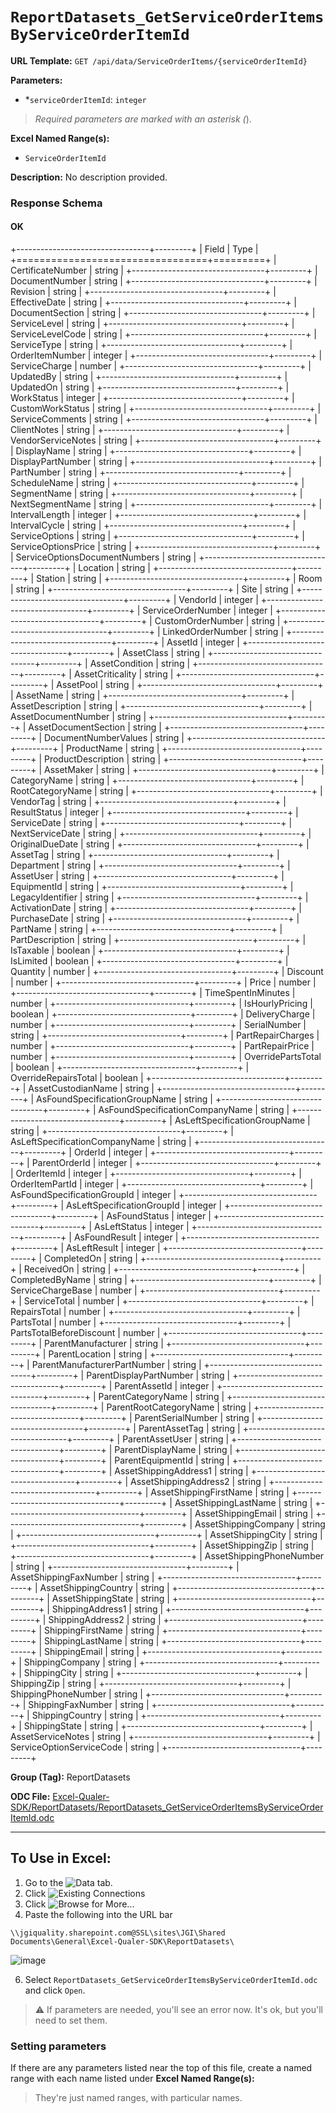 # `ReportDatasets_GetServiceOrderItemsByServiceOrderItemId`

**URL Template:**
`GET /api/data/ServiceOrderItems/{serviceOrderItemId}`

**Parameters:**
- *`serviceOrderItemId`: `integer`


> *Required parameters are marked with an asterisk (*).

**Excel Named Range(s):**
- `ServiceOrderItemId`


**Description:**
No description provided.

### Response Schema

#### OK

+---------------------------------+---------+
| Field                           | Type    |
+=================================+=========+
| CertificateNumber               | string  |
+---------------------------------+---------+
| DocumentNumber                  | string  |
+---------------------------------+---------+
| Revision                        | string  |
+---------------------------------+---------+
| EffectiveDate                   | string  |
+---------------------------------+---------+
| DocumentSection                 | string  |
+---------------------------------+---------+
| ServiceLevel                    | string  |
+---------------------------------+---------+
| ServiceLevelCode                | string  |
+---------------------------------+---------+
| ServiceType                     | string  |
+---------------------------------+---------+
| OrderItemNumber                 | integer |
+---------------------------------+---------+
| ServiceCharge                   | number  |
+---------------------------------+---------+
| UpdatedBy                       | string  |
+---------------------------------+---------+
| UpdatedOn                       | string  |
+---------------------------------+---------+
| WorkStatus                      | integer |
+---------------------------------+---------+
| CustomWorkStatus                | string  |
+---------------------------------+---------+
| ServiceComments                 | string  |
+---------------------------------+---------+
| ClientNotes                     | string  |
+---------------------------------+---------+
| VendorServiceNotes              | string  |
+---------------------------------+---------+
| DisplayName                     | string  |
+---------------------------------+---------+
| DisplayPartNumber               | string  |
+---------------------------------+---------+
| PartNumber                      | string  |
+---------------------------------+---------+
| ScheduleName                    | string  |
+---------------------------------+---------+
| SegmentName                     | string  |
+---------------------------------+---------+
| NextSegmentName                 | string  |
+---------------------------------+---------+
| IntervalLength                  | integer |
+---------------------------------+---------+
| IntervalCycle                   | string  |
+---------------------------------+---------+
| ServiceOptions                  | string  |
+---------------------------------+---------+
| ServiceOptionsPrice             | string  |
+---------------------------------+---------+
| ServiceOptionsDocumentNumbers   | string  |
+---------------------------------+---------+
| Location                        | string  |
+---------------------------------+---------+
| Station                         | string  |
+---------------------------------+---------+
| Room                            | string  |
+---------------------------------+---------+
| Site                            | string  |
+---------------------------------+---------+
| VendorId                        | integer |
+---------------------------------+---------+
| ServiceOrderNumber              | integer |
+---------------------------------+---------+
| CustomOrderNumber               | string  |
+---------------------------------+---------+
| LinkedOrderNumber               | string  |
+---------------------------------+---------+
| AssetId                         | integer |
+---------------------------------+---------+
| AssetClass                      | string  |
+---------------------------------+---------+
| AssetCondition                  | string  |
+---------------------------------+---------+
| AssetCriticality                | string  |
+---------------------------------+---------+
| AssetPool                       | string  |
+---------------------------------+---------+
| AssetName                       | string  |
+---------------------------------+---------+
| AssetDescription                | string  |
+---------------------------------+---------+
| AssetDocumentNumber             | string  |
+---------------------------------+---------+
| AssetDocumentSection            | string  |
+---------------------------------+---------+
| DocumentNumberValues            | string  |
+---------------------------------+---------+
| ProductName                     | string  |
+---------------------------------+---------+
| ProductDescription              | string  |
+---------------------------------+---------+
| AssetMaker                      | string  |
+---------------------------------+---------+
| CategoryName                    | string  |
+---------------------------------+---------+
| RootCategoryName                | string  |
+---------------------------------+---------+
| VendorTag                       | string  |
+---------------------------------+---------+
| ResultStatus                    | integer |
+---------------------------------+---------+
| ServiceDate                     | string  |
+---------------------------------+---------+
| NextServiceDate                 | string  |
+---------------------------------+---------+
| OriginalDueDate                 | string  |
+---------------------------------+---------+
| AssetTag                        | string  |
+---------------------------------+---------+
| Department                      | string  |
+---------------------------------+---------+
| AssetUser                       | string  |
+---------------------------------+---------+
| EquipmentId                     | string  |
+---------------------------------+---------+
| LegacyIdentifier                | string  |
+---------------------------------+---------+
| ActivationDate                  | string  |
+---------------------------------+---------+
| PurchaseDate                    | string  |
+---------------------------------+---------+
| PartName                        | string  |
+---------------------------------+---------+
| PartDescription                 | string  |
+---------------------------------+---------+
| IsTaxable                       | boolean |
+---------------------------------+---------+
| IsLimited                       | boolean |
+---------------------------------+---------+
| Quantity                        | number  |
+---------------------------------+---------+
| Discount                        | number  |
+---------------------------------+---------+
| Price                           | number  |
+---------------------------------+---------+
| TimeSpentInMinutes              | number  |
+---------------------------------+---------+
| IsHourlyPricing                 | boolean |
+---------------------------------+---------+
| DeliveryCharge                  | number  |
+---------------------------------+---------+
| SerialNumber                    | string  |
+---------------------------------+---------+
| PartRepairCharges               | number  |
+---------------------------------+---------+
| PartRepairPrice                 | number  |
+---------------------------------+---------+
| OverridePartsTotal              | boolean |
+---------------------------------+---------+
| OverrideRepairsTotal            | boolean |
+---------------------------------+---------+
| AssetCustodianName              | string  |
+---------------------------------+---------+
| AsFoundSpecificationGroupName   | string  |
+---------------------------------+---------+
| AsFoundSpecificationCompanyName | string  |
+---------------------------------+---------+
| AsLeftSpecificationGroupName    | string  |
+---------------------------------+---------+
| AsLeftSpecificationCompanyName  | string  |
+---------------------------------+---------+
| OrderId                         | integer |
+---------------------------------+---------+
| ParentOrderId                   | integer |
+---------------------------------+---------+
| OrderItemId                     | integer |
+---------------------------------+---------+
| OrderItemPartId                 | integer |
+---------------------------------+---------+
| AsFoundSpecificationGroupId     | integer |
+---------------------------------+---------+
| AsLeftSpecificationGroupId      | integer |
+---------------------------------+---------+
| AsFoundStatus                   | integer |
+---------------------------------+---------+
| AsLeftStatus                    | integer |
+---------------------------------+---------+
| AsFoundResult                   | integer |
+---------------------------------+---------+
| AsLeftResult                    | integer |
+---------------------------------+---------+
| CompletedOn                     | string  |
+---------------------------------+---------+
| ReceivedOn                      | string  |
+---------------------------------+---------+
| CompletedByName                 | string  |
+---------------------------------+---------+
| ServiceChargeBase               | number  |
+---------------------------------+---------+
| ServiceTotal                    | number  |
+---------------------------------+---------+
| RepairsTotal                    | number  |
+---------------------------------+---------+
| PartsTotal                      | number  |
+---------------------------------+---------+
| PartsTotalBeforeDiscount        | number  |
+---------------------------------+---------+
| ParentManufacturer              | string  |
+---------------------------------+---------+
| ParentLocation                  | string  |
+---------------------------------+---------+
| ParentManufacturerPartNumber    | string  |
+---------------------------------+---------+
| ParentDisplayPartNumber         | string  |
+---------------------------------+---------+
| ParentAssetId                   | integer |
+---------------------------------+---------+
| ParentCategoryName              | string  |
+---------------------------------+---------+
| ParentRootCategoryName          | string  |
+---------------------------------+---------+
| ParentSerialNumber              | string  |
+---------------------------------+---------+
| ParentAssetTag                  | string  |
+---------------------------------+---------+
| ParentAssetUser                 | string  |
+---------------------------------+---------+
| ParentDisplayName               | string  |
+---------------------------------+---------+
| ParentEquipmentId               | string  |
+---------------------------------+---------+
| AssetShippingAddress1           | string  |
+---------------------------------+---------+
| AssetShippingAddress2           | string  |
+---------------------------------+---------+
| AssetShippingFirstName          | string  |
+---------------------------------+---------+
| AssetShippingLastName           | string  |
+---------------------------------+---------+
| AssetShippingEmail              | string  |
+---------------------------------+---------+
| AssetShippingCompany            | string  |
+---------------------------------+---------+
| AssetShippingCity               | string  |
+---------------------------------+---------+
| AssetShippingZip                | string  |
+---------------------------------+---------+
| AssetShippingPhoneNumber        | string  |
+---------------------------------+---------+
| AssetShippingFaxNumber          | string  |
+---------------------------------+---------+
| AssetShippingCountry            | string  |
+---------------------------------+---------+
| AssetShippingState              | string  |
+---------------------------------+---------+
| ShippingAddress1                | string  |
+---------------------------------+---------+
| ShippingAddress2                | string  |
+---------------------------------+---------+
| ShippingFirstName               | string  |
+---------------------------------+---------+
| ShippingLastName                | string  |
+---------------------------------+---------+
| ShippingEmail                   | string  |
+---------------------------------+---------+
| ShippingCompany                 | string  |
+---------------------------------+---------+
| ShippingCity                    | string  |
+---------------------------------+---------+
| ShippingZip                     | string  |
+---------------------------------+---------+
| ShippingPhoneNumber             | string  |
+---------------------------------+---------+
| ShippingFaxNumber               | string  |
+---------------------------------+---------+
| ShippingCountry                 | string  |
+---------------------------------+---------+
| ShippingState                   | string  |
+---------------------------------+---------+
| AssetServiceNotes               | string  |
+---------------------------------+---------+
| ServiceOptionServiceCode        | string  |
+---------------------------------+---------+

**Group (Tag):**
ReportDatasets

**ODC File:**
[Excel-Qualer-SDK/ReportDatasets/ReportDatasets_GetServiceOrderItemsByServiceOrderItemId.odc](https://github.com/Johnson-Gage-Inspection-Inc/qualer-sdk-odc/blob/main/Excel-Qualer-SDK/ReportDatasets/ReportDatasets_GetServiceOrderItemsByServiceOrderItemId.odc)

---

To Use in Excel:
---

1. Go to the ![`Data`](https://github.com/user-attachments/assets/da437a70-57b3-4c5b-bb01-4910ece19ed1)
 tab.
3. Click ![Existing Connections](https://github.com/user-attachments/assets/a2f1ed67-b2e0-4c23-ac90-68c870e60289)
4. Click ![`Browse for More...`](https://github.com/user-attachments/assets/8e698494-6865-41e7-b6fa-043aea81809a)
5. Paste the following into the URL bar
```
\\jgiquality.sharepoint.com@SSL\sites\JGI\Shared Documents\General\Excel-Qualer-SDK\ReportDatasets\
```

![image](https://github.com/user-attachments/assets/1e1a8d87-0377-446d-aaf5-d78562991db3)

6. Select `ReportDatasets_GetServiceOrderItemsByServiceOrderItemId.odc` and click `Open`.

> ⚠️ If parameters are needed, you'll see an error now. It's ok, but you'll need to set them.

### Setting parameters
If there are any parameters listed near the top of this file, create a named range with each name listed under **Excel Named Range(s):**
> They're just named ranges, with particular names.
